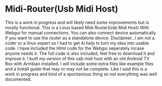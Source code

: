 # Midi-Router(Usb Midi Host) 
This is a work in progress and will likely need some improvements but is mostly functional.
This is a Linux based Midi Router(Usb Midi Host) With Webgui for manual connections.
You can also connect device automatically if you want to use the router as a standalone device.
Disclaimer...I am not a coder or a linux expert so I had to get Ai help to turn my idea into usable code. 
I have included the Html code for the Webgui seperately incase anyone needs it.
The full code is also included, feel free to download it and improve it.
I built my version of this usb midi host with an old Android TV Box with Armbian installed.
I will include some extra files like example files and a Install guide that may or may not be complete.
Like I said this is a work in progress and kind of a spontanious thing so not everything was well documented.
